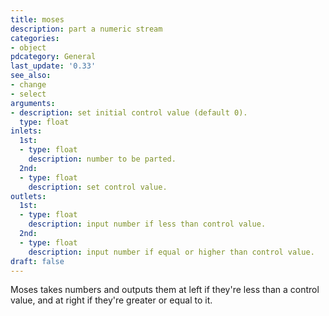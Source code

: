 ```yaml
---
title: moses
description: part a numeric stream
categories:
- object
pdcategory: General
last_update: '0.33'
see_also:
- change
- select
arguments:
- description: set initial control value (default 0).
  type: float
inlets:
  1st:
  - type: float
    description: number to be parted.
  2nd:
  - type: float
    description: set control value.
outlets:
  1st:
  - type: float
    description: input number if less than control value.
  2nd:
  - type: float
    description: input number if equal or higher than control value.
draft: false
---
```

Moses takes numbers and outputs them at left if they're less than a control value,  and at right if they're greater or equal to it.
